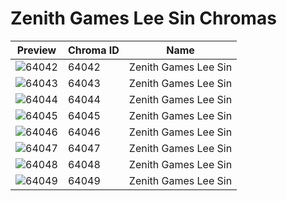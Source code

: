 # Zenith Games Lee Sin Chromas



| Preview | Chroma ID | Name |
|---------|-----------|------|
| ![64042](https://raw.communitydragon.org/latest/plugins/rcp-be-lol-game-data/global/default/v1/champion-chroma-images/64/64042.png) | 64042 | Zenith Games Lee Sin |
| ![64043](https://raw.communitydragon.org/latest/plugins/rcp-be-lol-game-data/global/default/v1/champion-chroma-images/64/64043.png) | 64043 | Zenith Games Lee Sin |
| ![64044](https://raw.communitydragon.org/latest/plugins/rcp-be-lol-game-data/global/default/v1/champion-chroma-images/64/64044.png) | 64044 | Zenith Games Lee Sin |
| ![64045](https://raw.communitydragon.org/latest/plugins/rcp-be-lol-game-data/global/default/v1/champion-chroma-images/64/64045.png) | 64045 | Zenith Games Lee Sin |
| ![64046](https://raw.communitydragon.org/latest/plugins/rcp-be-lol-game-data/global/default/v1/champion-chroma-images/64/64046.png) | 64046 | Zenith Games Lee Sin |
| ![64047](https://raw.communitydragon.org/latest/plugins/rcp-be-lol-game-data/global/default/v1/champion-chroma-images/64/64047.png) | 64047 | Zenith Games Lee Sin |
| ![64048](https://raw.communitydragon.org/latest/plugins/rcp-be-lol-game-data/global/default/v1/champion-chroma-images/64/64048.png) | 64048 | Zenith Games Lee Sin |
| ![64049](https://raw.communitydragon.org/latest/plugins/rcp-be-lol-game-data/global/default/v1/champion-chroma-images/64/64049.png) | 64049 | Zenith Games Lee Sin |